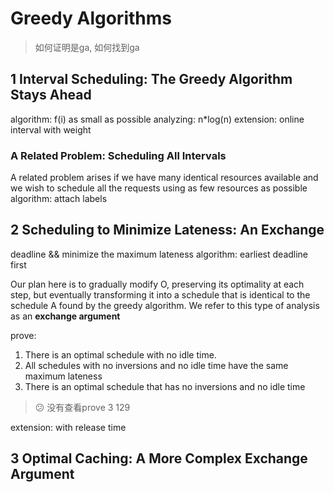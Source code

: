 # Greedy Algorithms
> 如何证明是ga, 如何找到ga

## 1 Interval Scheduling: The Greedy Algorithm Stays Ahead
algorithm: f(i) as small as possible
analyzing: n*log(n)
extension: online interval with weight 

### A Related Problem: Scheduling All Intervals
A related problem arises if we have many identical resources available and we wish to schedule all the requests using as few resources as possible
algorithm: attach labels

## 2 Scheduling to Minimize Lateness: An Exchange
deadline  && minimize the maximum lateness
algorithm: earliest deadline first

Our plan here is to gradually modify O, preserving its optimality at each step, but eventually transforming
it into a schedule that is identical to the schedule A found by the greedy
algorithm. We refer to this type of analysis as an **exchange argument**

prove:
1. There is an optimal schedule with no idle time.
2. All schedules with no inversions and no idle time have the same maximum lateness
3. There is an optimal schedule that has no inversions and no idle time

> :confused: 没有查看prove 3 129

extension: with release time 

## 3 Optimal Caching: A More Complex Exchange Argument

